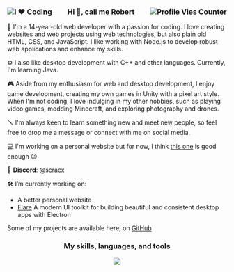 <h3 align="center"><img style="float:left" src="https://img.shields.io/badge/I%20%E2%9D%A4%EF%B8%8F-Coding-blue?style=flat" alt="I ❤️ Coding"/>Hi 👋, call me Robert<img style="float:right" src="https://komarev.com/ghpvc/?username=half-real-scracx&label=Profile%20views&color=435b6b&style=flat" alt="Profile Vies Counter"/></h3>

🚀 I'm a 14-year-old web developer with a passion for coding. I love creating websites and web projects using web technologies, but also plain old HTML, CSS, and JavaScript. I like working with Node.js to develop robust web applications and enhance my skills.

⚙️ I also like desktop development with C++ and other languages. Currently, I'm learning Java.

🎮 Aside from my enthusiasm for web and desktop development, I enjoy game development, creating my own games in Unity with a pixel art style. When I'm not coding, I love indulging in my other hobbies, such as playing video games, modding Minecraft, and exploring photography and drones.

🪛 I'm always keen to learn something new and meet new people, so feel free to drop me a message or connect with me on social media.

💻 I'm working on a personal website but for now, I think <a href="https://scracx.carrd.co/">this one</a> is good enough 😉

💬 **Discord**: @scracx

🛠️ I’m currently working on:
<ul>
<li>A better personal website</li>
<li><a href="https://github.com/half-real-SCRACX/Flare">Flare</a> A modern UI toolkit for building beautiful and consistent desktop apps with Electron</li>
</ul>

Some of my projects are available here, on [GitHub](https://github.com/half-real-SCRACX?tab=repositories)

<h3 align="center">My skills, languages, and tools</h3>
<p align="center">
  <a href="https://skillicons.dev">
    <img src="https://skillicons.dev/icons?i=html,css,sass,js,nodejs,cpp,py,java,unity,vscode,figma,ai,git,replit" />
  </a>
</p>
